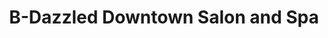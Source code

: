 ---
title: "B-Dazzled Downtown Salon and Spa"
url: /yankton/b-dazzled-downtown-salon-and-spa/
shop: Friseur
---
